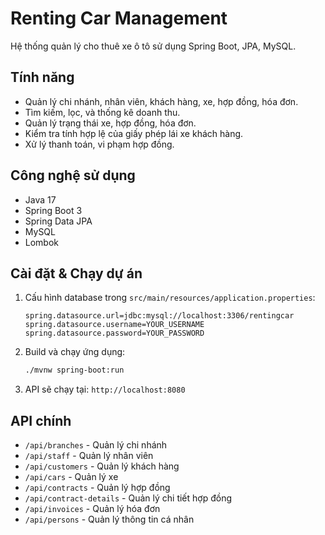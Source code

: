 # Renting Car Management

Hệ thống quản lý cho thuê xe ô tô sử dụng Spring Boot, JPA, MySQL.

## Tính năng

- Quản lý chi nhánh, nhân viên, khách hàng, xe, hợp đồng, hóa đơn.
- Tìm kiếm, lọc, và thống kê doanh thu.
- Quản lý trạng thái xe, hợp đồng, hóa đơn.
- Kiểm tra tính hợp lệ của giấy phép lái xe khách hàng.
- Xử lý thanh toán, vi phạm hợp đồng.


## Công nghệ sử dụng

- Java 17
- Spring Boot 3
- Spring Data JPA
- MySQL
- Lombok

## Cài đặt & Chạy dự án

1. Cấu hình database trong `src/main/resources/application.properties`:

    ```
    spring.datasource.url=jdbc:mysql://localhost:3306/rentingcar
    spring.datasource.username=YOUR_USERNAME
    spring.datasource.password=YOUR_PASSWORD
    ```

2. Build và chạy ứng dụng:

    ```sh
    ./mvnw spring-boot:run
    ```

3. API sẽ chạy tại: `http://localhost:8080`

## API chính

- `/api/branches` - Quản lý chi nhánh
- `/api/staff` - Quản lý nhân viên
- `/api/customers` - Quản lý khách hàng
- `/api/cars` - Quản lý xe
- `/api/contracts` - Quản lý hợp đồng
- `/api/contract-details` - Quản lý chi tiết hợp đồng
- `/api/invoices` - Quản lý hóa đơn
- `/api/persons` - Quản lý thông tin cá nhân
